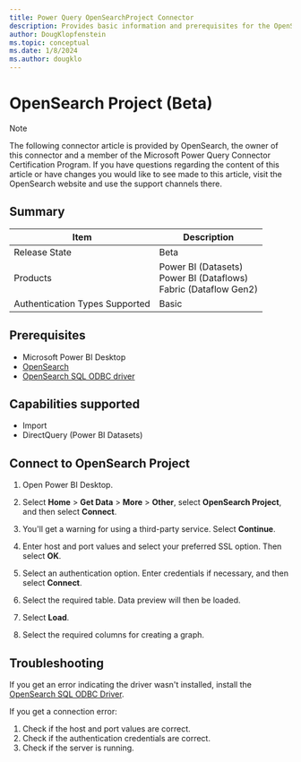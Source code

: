 ```yaml
---
title: Power Query OpenSearchProject Connector
description: Provides basic information and prerequisites for the OpenSearchProject connector, includes descriptions of the optional input parameters, and discusses limitations and issues you might encounter.
author: DougKlopfenstein
ms.topic: conceptual
ms.date: 1/8/2024
ms.author: dougklo
---
```


# OpenSearch Project (Beta)

> [!NOTE]
>The following connector article is provided by OpenSearch, the owner of this connector and a member of the Microsoft Power Query Connector Certification Program. If you have questions regarding the content of this article or have changes you would like to see made to this article, visit the OpenSearch website and use the support channels there.

## Summary

| Item | Description |
| ---- | ----------- |
| Release State | Beta |
| Products | Power BI (Datasets)<br/>Power BI (Dataflows)<br/>Fabric (Dataflow Gen2) |
| Authentication Types Supported | Basic |

## Prerequisites

* Microsoft Power BI Desktop
* [OpenSearch](https://opensearch.org/docs/latest/opensearch/install/index/)
* [OpenSearch SQL ODBC driver](https://opensearch.org/docs/latest/search-plugins/sql/sql/odbc/)

## Capabilities supported

* Import
* DirectQuery (Power BI Datasets)

## Connect to OpenSearch Project

1. Open Power BI Desktop.

2. Select **Home** > **Get Data** > **More** > **Other**, select **OpenSearch Project**, and then select **Connect**.

3. You'll get a warning for using a third-party service. Select **Continue**.

4. Enter host and port values and select your preferred SSL option. Then select **OK**.

5. Select an authentication option. Enter credentials if necessary, and then select **Connect**.

6. Select the required table. Data preview will then be loaded.

7. Select **Load**.

8. Select the required columns for creating a graph.

## Troubleshooting

If you get an error indicating the driver wasn't installed, install the [OpenSearch SQL ODBC Driver](https://opensearch.org/docs/latest/search-plugins/sql/sql/odbc/).

If you get a connection error:

1. Check if the host and port values are correct.
2. Check if the authentication credentials are correct.
3. Check if the server is running.
